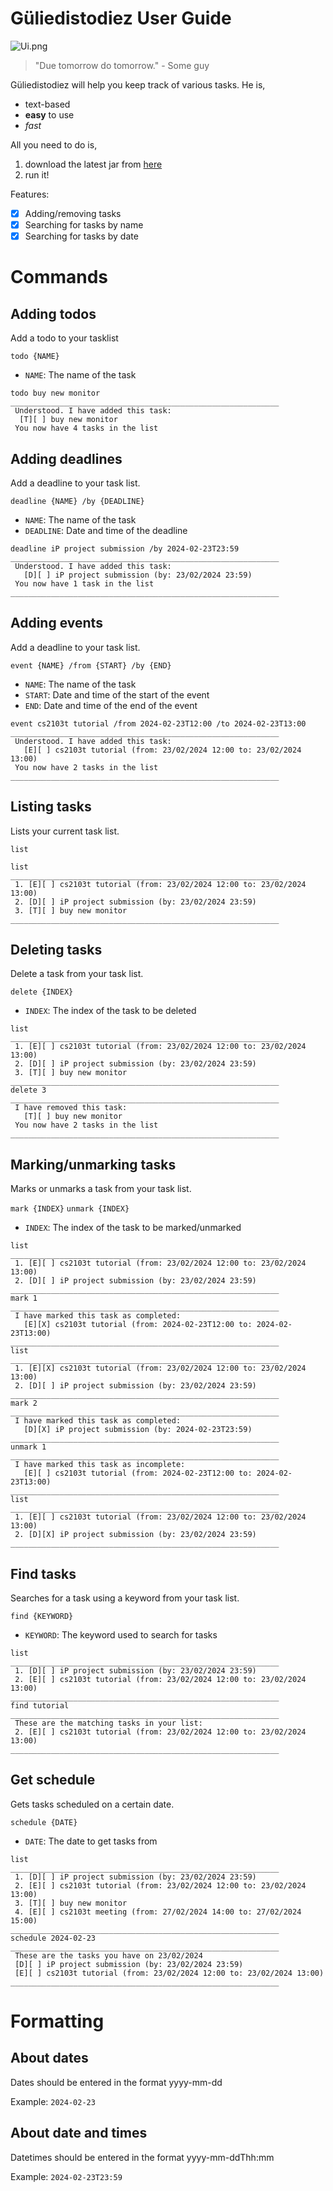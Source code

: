 # Güliedistodiez User Guide

![Ui.png](Ui.png)

> "Due tomorrow do tomorrow." - Some guy

Güliedistodiez will help you keep track of various tasks. He is,
- text-based
- **easy** to use
- *fast*

All you need to do is,
1. download the latest jar from [here](https://github.com/Wyrkx/ip/releases)
2. run it!

Features:
- [X] Adding/removing tasks
- [X] Searching for tasks by name
- [X] Searching for tasks by date

# Commands

## Adding todos

Add a todo to your tasklist

`todo {NAME}`
 - `NAME`: The name of the task

```
todo buy new monitor
____________________________________________________________
 Understood. I have added this task:
  [T][ ] buy new monitor
 You now have 4 tasks in the list
```

## Adding deadlines

Add a deadline to your task list.

`deadline {NAME} /by {DEADLINE}`
 - `NAME`: The name of the task
 - `DEADLINE`: Date and time of the deadline

```
deadline iP project submission /by 2024-02-23T23:59
____________________________________________________________
 Understood. I have added this task:
   [D][ ] iP project submission (by: 23/02/2024 23:59)
 You now have 1 task in the list
____________________________________________________________
```

## Adding events

Add a deadline to your task list.

`event {NAME} /from {START} /by {END}`
- `NAME`: The name of the task
- `START`: Date and time of the start of the event
- `END`: Date and time of the end of the event

```
event cs2103t tutorial /from 2024-02-23T12:00 /to 2024-02-23T13:00
____________________________________________________________
 Understood. I have added this task:
   [E][ ] cs2103t tutorial (from: 23/02/2024 12:00 to: 23/02/2024 13:00)
 You now have 2 tasks in the list
____________________________________________________________
```

## Listing tasks

Lists your current task list.

`list`

```
list
____________________________________________________________
 1. [E][ ] cs2103t tutorial (from: 23/02/2024 12:00 to: 23/02/2024 13:00)
 2. [D][ ] iP project submission (by: 23/02/2024 23:59)
 3. [T][ ] buy new monitor
____________________________________________________________
```

## Deleting tasks

Delete a task from your task list.

`delete {INDEX}`
 - `INDEX`: The index of the task to be deleted

```
list
____________________________________________________________
 1. [E][ ] cs2103t tutorial (from: 23/02/2024 12:00 to: 23/02/2024 13:00)
 2. [D][ ] iP project submission (by: 23/02/2024 23:59)
 3. [T][ ] buy new monitor
____________________________________________________________
delete 3
____________________________________________________________
 I have removed this task:
   [T][ ] buy new monitor
 You now have 2 tasks in the list
____________________________________________________________
```

## Marking/unmarking tasks

Marks or unmarks a task from your task list.

`mark {INDEX}`
`unmark {INDEX}`
 - `INDEX`: The index of the task to be marked/unmarked

```
list
____________________________________________________________
 1. [E][ ] cs2103t tutorial (from: 23/02/2024 12:00 to: 23/02/2024 13:00)
 2. [D][ ] iP project submission (by: 23/02/2024 23:59)
____________________________________________________________
mark 1
____________________________________________________________
 I have marked this task as completed:
   [E][X] cs2103t tutorial (from: 2024-02-23T12:00 to: 2024-02-23T13:00)
____________________________________________________________
list
____________________________________________________________
 1. [E][X] cs2103t tutorial (from: 23/02/2024 12:00 to: 23/02/2024 13:00)
 2. [D][ ] iP project submission (by: 23/02/2024 23:59)
____________________________________________________________
mark 2
____________________________________________________________
 I have marked this task as completed:
   [D][X] iP project submission (by: 2024-02-23T23:59)
____________________________________________________________
unmark 1
____________________________________________________________
 I have marked this task as incomplete:
   [E][ ] cs2103t tutorial (from: 2024-02-23T12:00 to: 2024-02-23T13:00)
____________________________________________________________
list
____________________________________________________________
 1. [E][ ] cs2103t tutorial (from: 23/02/2024 12:00 to: 23/02/2024 13:00)
 2. [D][X] iP project submission (by: 23/02/2024 23:59)
____________________________________________________________
```

## Find tasks

Searches for a task using a keyword from your task list.

`find {KEYWORD}`
 - `KEYWORD`: The keyword used to search for tasks

```
list
____________________________________________________________
 1. [D][ ] iP project submission (by: 23/02/2024 23:59)
 2. [E][ ] cs2103t tutorial (from: 23/02/2024 12:00 to: 23/02/2024 13:00)
____________________________________________________________
find tutorial
____________________________________________________________
 These are the matching tasks in your list: 
 2. [E][ ] cs2103t tutorial (from: 23/02/2024 12:00 to: 23/02/2024 13:00)
____________________________________________________________
```

## Get schedule

Gets tasks scheduled on a certain date.

`schedule {DATE}`
 - `DATE`: The date to get tasks from

```
list
____________________________________________________________
 1. [D][ ] iP project submission (by: 23/02/2024 23:59)
 2. [E][ ] cs2103t tutorial (from: 23/02/2024 12:00 to: 23/02/2024 13:00)
 3. [T][ ] buy new monitor
 4. [E][ ] cs2103t meeting (from: 27/02/2024 14:00 to: 27/02/2024 15:00)
____________________________________________________________
schedule 2024-02-23
____________________________________________________________
 These are the tasks you have on 23/02/2024
 [D][ ] iP project submission (by: 23/02/2024 23:59)
 [E][ ] cs2103t tutorial (from: 23/02/2024 12:00 to: 23/02/2024 13:00)
____________________________________________________________
```

# Formatting

## About dates

Dates should be entered in the format yyyy-mm-dd

Example: `2024-02-23`

## About date and times

Datetimes should be entered in the format yyyy-mm-ddThh:mm

Example: `2024-02-23T23:59`